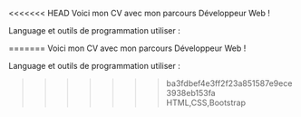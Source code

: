 <<<<<<< HEAD
Voici mon CV avec mon parcours Développeur Web ! 

Language et outils de programmation utiliser :
 
=======
Voici mon CV avec mon parcours Développeur Web ! 

Language et outils de programmation utiliser :
 
>>>>>>> ba3fdbef4e3ff2f23a851587e9ece3938eb153fa
    HTML,CSS,Bootstrap